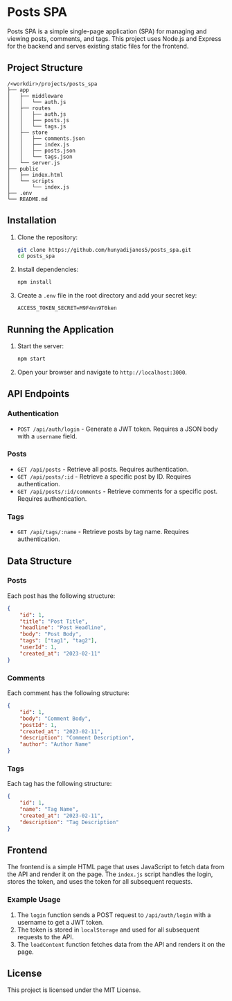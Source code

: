# Posts SPA

Posts SPA is a simple single-page application (SPA) for managing and viewing posts, comments, and tags. This project uses Node.js and Express for the backend and serves existing static files for the frontend.

## Project Structure

```
/<workdir>/projects/posts_spa
├── app
│   ├── middleware
│   │   └── auth.js
│   ├── routes
│   │   ├── auth.js
│   │   ├── posts.js
│   │   └── tags.js
│   ├── store
│   │   ├── comments.json
│   │   ├── index.js
│   │   ├── posts.json
│   │   └── tags.json
│   └── server.js
├── public
│   ├── index.html
│   └── scripts
│       └── index.js
├── .env
└── README.md
```

## Installation

1. Clone the repository:
    ```sh
    git clone https://github.com/hunyadijanos5/posts_spa.git
    cd posts_spa
    ```

2. Install dependencies:
    ```sh
    npm install
    ```

3. Create a `.env` file in the root directory and add your secret key:
    ```
    ACCESS_TOKEN_SECRET=M9F4nn9T0ken
    ```

## Running the Application

1. Start the server:
    ```sh
    npm start
    ```

2. Open your browser and navigate to `http://localhost:3000`.

## API Endpoints

### Authentication

- `POST /api/auth/login` - Generate a JWT token. Requires a JSON body with a `username` field.

### Posts

- `GET /api/posts` - Retrieve all posts. Requires authentication.
- `GET /api/posts/:id` - Retrieve a specific post by ID. Requires authentication.
- `GET /api/posts/:id/comments` - Retrieve comments for a specific post. Requires authentication.

### Tags

- `GET /api/tags/:name` - Retrieve posts by tag name. Requires authentication.

## Data Structure

### Posts

Each post has the following structure:
```json
{
    "id": 1,
    "title": "Post Title",
    "headline": "Post Headline",
    "body": "Post Body",
    "tags": ["tag1", "tag2"],
    "userId": 1,
    "created_at": "2023-02-11"
}
```

### Comments

Each comment has the following structure:
```json
{
    "id": 1,
    "body": "Comment Body",
    "postId": 1,
    "created_at": "2023-02-11",
    "description": "Comment Description",
    "author": "Author Name"
}
```

### Tags

Each tag has the following structure:
```json
{
    "id": 1,
    "name": "Tag Name",
    "created_at": "2023-02-11",
    "description": "Tag Description"
}
```

## Frontend

The frontend is a simple HTML page that uses JavaScript to fetch data from the API and render it on the page. The `index.js` script handles the login, stores the token, and uses the token for all subsequent requests.

### Example Usage

1. The `login` function sends a POST request to `/api/auth/login` with a username to get a JWT token.
2. The token is stored in `localStorage` and used for all subsequent requests to the API.
3. The `loadContent` function fetches data from the API and renders it on the page.

## License

This project is licensed under the MIT License.

